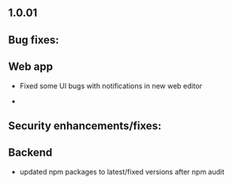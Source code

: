 ## 1.0.01

## Bug fixes:

## Web app

* Fixed some UI bugs with notifications in new web editor

*

## Security enhancements/fixes:

## Backend

* updated npm packages to latest/fixed versions after npm audit

##
